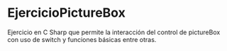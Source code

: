 # EjercicioPictureBox
Ejercicio en C Sharp que permite la interacción del control de pictureBox con uso de switch y funciones básicas entre otras.
